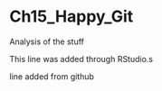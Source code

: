 # Ch15_Happy_Git
Analysis of the stuff


This line was added through RStudio.s

line added from github
